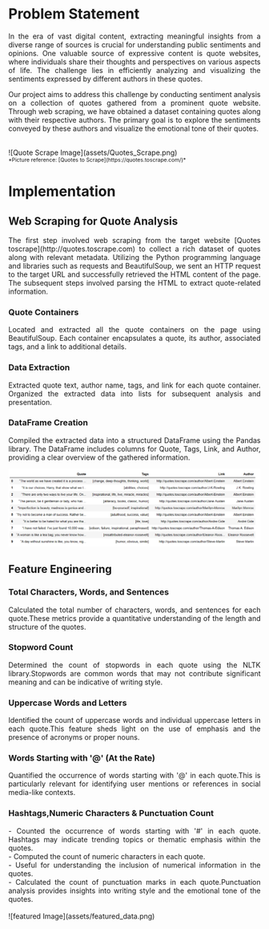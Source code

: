 # Problem Statement

<div style="text-align: justify;">

In the era of vast digital content, extracting meaningful insights from a diverse range of sources is crucial for understanding public sentiments and opinions. One valuable source of expressive content is quote websites, where individuals share their thoughts and perspectives on various aspects of life. The challenge lies in efficiently analyzing and visualizing the sentiments expressed by different authors in these quotes.

Our project aims to address this challenge by conducting sentiment analysis on a collection of quotes gathered from a prominent quote website. Through web scraping, we have obtained a dataset containing quotes along with their respective authors. The primary goal is to explore the sentiments conveyed by these authors and visualize the emotional tone of their quotes.

</div>
<br>
![Quote Scrape Image](assets/Quotes_Scrape.png)
<span style="font-size: 8pt; text-align: left; display: block;">*Picture reference: [Quotes to Scrape](https://quotes.toscrape.com/)*</span>

# Implementation

## Web Scraping for Quote Analysis
<div style="text-align: justify;">
The first step involved web scraping from the target website [Quotes toscrape](http://quotes.toscrape.com) to collect a rich dataset of quotes along with relevant metadata. Utilizing the Python programming language and libraries such as requests and BeautifulSoup, we sent an HTTP request to the target URL and successfully retrieved the HTML content of the page. The subsequent steps involved parsing the HTML to extract quote-related information.
</div> 

### Quote Containers
<div style="text-align: justify;">
Located and extracted all the quote containers on the page using BeautifulSoup. Each container encapsulates a quote, its author, associated tags, and a link to additional details.
</div> 

### Data Extraction
<div style="text-align: justify;">
Extracted quote text, author name, tags, and link for each quote container. Organized the extracted data into lists for subsequent analysis and presentation.
</div> 

### DataFrame Creation
<div style="text-align: justify;">
Compiled the extracted data into a structured DataFrame using the Pandas library. The DataFrame includes columns for Quote, Tags, Link, and Author, providing a clear overview of the gathered information.
</div>

![Webscrapped Image](assets/webscrapped_data.png)

## Feature Engineering 
<div style="text-align: justify;"> </div>
  
### Total Characters, Words, and Sentences  
<div style="text-align: justify;">  Calculated the total number of characters, words, and sentences for each quote.These metrics provide a quantitative understanding of the length and structure of the quotes.   </div>
    
### Stopword Count
<div style="text-align: justify;"> Determined the count of stopwords in each quote using the NLTK library.Stopwords are common words that may not contribute significant meaning and can be indicative of writing style.</div>
    
### Uppercase Words and Letters
<div style="text-align: justify;">Identified the count of uppercase words and individual uppercase letters in each quote.This feature sheds light on the use of emphasis and the presence of acronyms or proper nouns. </div>
      
### Words Starting with '@' (At the Rate)
<div style="text-align: justify;"> Quantified the occurrence of words starting with '@' in each quote.This is particularly relevant for identifying user mentions or references in social media-like contexts. </div>
        
### Hashtags,Numeric Characters & Punctuation Count
<div style="text-align: justify;"> 
- Counted the occurrence of words starting with '#' in each quote. Hashtags may indicate trending topics or thematic emphasis within the quotes. <br>
- Computed the count of numeric characters in each quote. <br>
- Useful for understanding the inclusion of numerical information in the quotes. <br>
- Calculated the count of punctuation marks in each quote.Punctuation analysis provides insights into writing style and the emotional tone of the quotes.
</div>
<br>
![featured Image](assets/featured_data.png)

